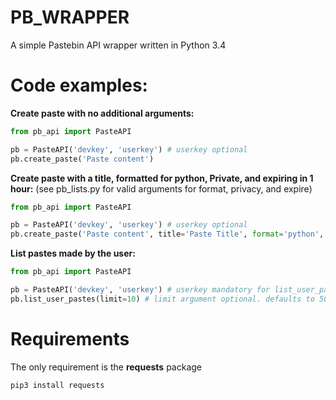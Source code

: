 # PB_WRAPPER

A simple Pastebin API wrapper written in Python 3.4

# Code examples:

<b>Create paste with no additional arguments:</b>
```python
from pb_api import PasteAPI

pb = PasteAPI('devkey', 'userkey') # userkey optional
pb.create_paste('Paste content')
```
<b>Create paste with a title, formatted for python, Private, and expiring in 1 hour:</b>
(see pb_lists.py for valid arguments for format, privacy, and expire)
```python
from pb_api import PasteAPI

pb = PasteAPI('devkey', 'userkey') # userkey optional
pb.create_paste('Paste content', title='Paste Title', format='python', privacy='2', expire='1H')
```

<b>List pastes made by the user:</b>
```python
from pb_api import PasteAPI

pb = PasteAPI('devkey', 'userkey') # userkey mandatory for list_user_pastes()
pb.list_user_pastes(limit=10) # limit argument optional. defaults to 50
```
# Requirements
The only requirement is the <b>requests</b> package

```pip3 install requests```
